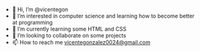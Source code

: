 - 👋 Hi, I’m @vicentegon
- 👀 I’m interested in computer science and learning how to become better at programming
- 🌱 I’m currently learning some HTML and CSS
- 💞️ I’m looking to collaborate on some projects
- 📫 How to reach me vicentegonzalez0024@gmail.com

<!---
vicentegon/vicentegon is a ✨ special ✨ repository because its `README.md` (this file) appears on your GitHub profile.
You can click the Preview link to take a look at your changes.
--->
